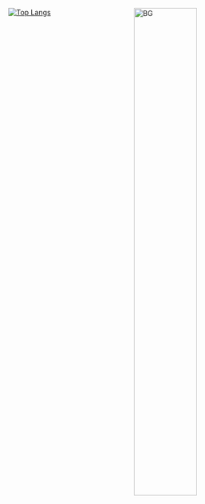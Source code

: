 [![Top Langs](https://github-readme-stats.vercel.app/api/top-langs/?username=WoBok&hide_title=true&layout=compact)]()
<img align="right" hight=50% width=50% alt="BG" src="/侠客_GitHub_Background.png" />
